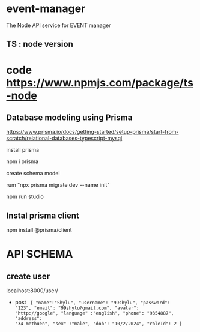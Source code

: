 # event-manager

The Node API service for EVENT manager

## TS : node version

# code https://www.npmjs.com/package/ts-node

## Database modeling using Prisma

https://www.prisma.io/docs/getting-started/setup-prisma/start-from-scratch/relational-databases-typescript-mysql

install prisma

npm i prisma

create schema model

rum "npx prisma migrate dev --name init"

npm run studio

## Instal prisma client

npm install @prisma/client

# API SCHEMA

## create user

localhost:8000/user/

- post
  <code>
  {
  "name":"Shylu",
  "username": "99shylu",
  "password": "123",
  "email": "99shylu@gmail.com",
  "avatar": "http://google",
  "language" :"english",
  "phone": "9354887",
  "address": "34 methuen",
  "sex" :"male",
  "dob": "10/2/2024",
  "roleId": 2
  }
  </code>

